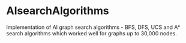 # AIsearchAlgorithms
Implementation of AI graph search algorithms - BFS, DFS, UCS and A* search algorithms which worked well for graphs up to 30,000 nodes.
